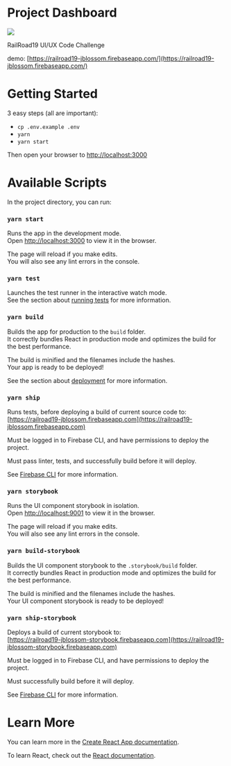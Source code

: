 # Project Dashboard

![](https://i.giphy.com/media/cU7jXQjldnZ7y/giphy.webp)

RailRoad19 UI/UX Code Challenge

demo: [https://railroad19-jblossom.firebaseapp.com/](https://railroad19-jblossom.firebaseapp.com/)

# Getting Started

3 easy steps (all are important):

- `cp .env.example .env`
- `yarn`
- `yarn start`

Then open your browser to [http://localhost:3000](http://localhost:3000)

# Available Scripts

In the project directory, you can run:

### `yarn start`

Runs the app in the development mode.<br />
Open [http://localhost:3000](http://localhost:3000) to view it in the browser.

The page will reload if you make edits.<br />
You will also see any lint errors in the console.

### `yarn test`

Launches the test runner in the interactive watch mode.<br />
See the section about [running tests](https://facebook.github.io/create-react-app/docs/running-tests) for more information.

### `yarn build`

Builds the app for production to the `build` folder.<br />
It correctly bundles React in production mode and optimizes the build for the best performance.

The build is minified and the filenames include the hashes.<br />
Your app is ready to be deployed!

See the section about [deployment](https://facebook.github.io/create-react-app/docs/deployment) for more information.

### `yarn ship`

Runs tests, before deploying a build of current source code to:<br>
[https://railroad19-jblossom.firebaseapp.com](https://railroad19-jblossom.firebaseapp.com)

Must be logged in to Firebase CLI, and have permissions to deploy the project.

Must pass linter, tests, and successfully build before it will deploy.

See [Firebase CLI](https://firebase.google.com/docs/cli) for more information.

### `yarn storybook`

Runs the UI component storybook in isolation.<br />
Open [http://localhost:9001](http://localhost:9001) to view it in the browser.

The page will reload if you make edits.<br />
You will also see any lint errors in the console.

### `yarn build-storybook`

Builds the UI component storybook to the `.storybook/build` folder.<br />
It correctly bundles React in production mode and optimizes the build for the best performance.

The build is minified and the filenames include the hashes.<br />
Your UI component storybook is ready to be deployed!

### `yarn ship-storybook`

Deploys a build of current storybook to:<br>
[https://railroad19-jblossom-storybook.firebaseapp.com](https://railroad19-jblossom-storybook.firebaseapp.com)

Must be logged in to Firebase CLI, and have permissions to deploy the project.

Must successfully build before it will deploy.

See [Firebase CLI](https://firebase.google.com/docs/cli) for more information.

# Learn More

You can learn more in the [Create React App documentation](https://facebook.github.io/create-react-app/docs/getting-started).

To learn React, check out the [React documentation](https://reactjs.org/).
